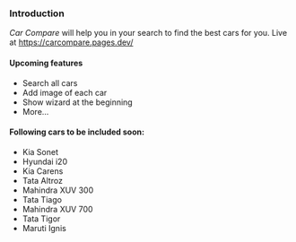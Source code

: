 

### Introduction

*Car Compare* will help you in your search to find the best cars for you.
Live at https://carcompare.pages.dev/


#### Upcoming features

* Search all cars
* Add image of each car
* Show wizard at the beginning
* More...

#### Following cars to be included soon:

* Kia Sonet
* Hyundai i20
* Kia Carens
* Tata Altroz
* Mahindra XUV 300
* Tata Tiago
* Mahindra XUV 700
* Tata Tigor
* Maruti Ignis



